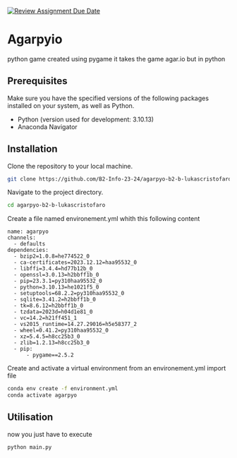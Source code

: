 [![Review Assignment Due Date](https://classroom.github.com/assets/deadline-readme-button-24ddc0f5d75046c5622901739e7c5dd533143b0c8e959d652212380cedb1ea36.svg)](https://classroom.github.com/a/jUSnJpKv)

# Agarpyio

python game created using pygame
it takes the game agar.io but in python

## Prerequisites

Make sure you have the specified versions of the following packages installed on your system, as well as Python.

- Python (version used for development: 3.10.13)
- Anaconda Navigator

## Installation

Clone the repository to your local machine.

```bash
git clone https://github.com/B2-Info-23-24/agarpyo-b2-b-lukascristofaro.git
```

Navigate to the project directory.

```bash
cd agarpyo-b2-b-lukascristofaro
```

Create a file named environement.yml whith this following content
```
name: agarpyo
channels:
  - defaults
dependencies:
  - bzip2=1.0.8=he774522_0
  - ca-certificates=2023.12.12=haa95532_0
  - libffi=3.4.4=hd77b12b_0
  - openssl=3.0.13=h2bbff1b_0
  - pip=23.3.1=py310haa95532_0
  - python=3.10.13=he1021f5_0
  - setuptools=68.2.2=py310haa95532_0
  - sqlite=3.41.2=h2bbff1b_0
  - tk=8.6.12=h2bbff1b_0
  - tzdata=2023d=h04d1e81_0
  - vc=14.2=h21ff451_1
  - vs2015_runtime=14.27.29016=h5e58377_2
  - wheel=0.41.2=py310haa95532_0
  - xz=5.4.5=h8cc25b3_0
  - zlib=1.2.13=h8cc25b3_0
  - pip:
      - pygame==2.5.2
```


Create and activate a virtual environment from an environement.yml import file

```bash
conda env create -f environment.yml
conda activate agarpyo
```

## Utilisation

now you just have to execute

```bash
python main.py
```
